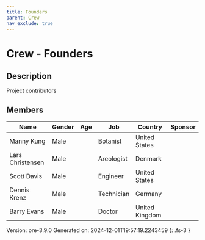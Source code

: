 ```yaml
---
title: Founders
parent: Crew
nav_exclude: true
---
```

# Crew - Founders

## Description
Project contributors

## Members

|Name|Gender|Age|Job|Country|Sponsor|
|----|------|---|---|-------|-------|
|Manny Kung|Male||Botanist|United States||
|Lars Christensen|Male||Areologist|Denmark||
|Scott Davis|Male||Engineer|United States||
|Dennis Krenz|Male||Technician|Germany||
|Barry Evans|Male||Doctor|United Kingdom||

Version: pre-3.9.0 Generated on: 2024-12-01T19:57:19.2243459
{: .fs-3 }